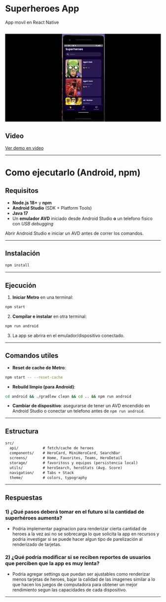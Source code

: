# Superheroes App

App movil en React Native


![App demo](docs/demos.gif)
---

## Video

[Ver demo en video](docs/videodemo.mp4)

---


# Como ejecutarlo (Android, npm)

## Requisitos
- **Node.js 18+** y **npm**
- **Android Studio** (SDK + Platform Tools)
- **Java 17**
- Un **emulador AVD** iniciado desde Android Studio **o** un telefono fisico con *USB debugging*

Abrir Android Studio e iniciar un AVD antes de correr los comandos.

---

## Instalación
```bash
npm install
```

---

## Ejecución

1) **Iniciar Metro** en una terminal:
```bash
npm start
```
2) **Compilar e instalar** en otra terminal:
```bash
npm run android
```
3) La app se abrira en el emulador/dispositivo conectado.

---

## Comandos utiles

- **Reset de cache de Metro**:
```bash
npm start -- --reset-cache
```
- **Rebuild limpio (para Android)**:
```bash
cd android && ./gradlew clean && cd .. && npm run android
```
- **Cambiar de dispositivo**: asegurarse de tener un AVD encendido en Android Studio o conectar un telefono antes de `npm run android`.




---

## Estructura
```
src/
  api/           # fetch/cache de heroes
  components/    # HeroCard, MiniHeroCard, SearchBar
  screens/       # Home, Favorites, Teams, HeroDetail
  storage/       # favoritoss y equipos (persistencia local)
  utils/         # heroSearch, heroStats (Avg. Score)
  navigation/    # Tabs + Stack
  theme/         # colors, typography
```

---


## Respuestas

### 1) ¿Qué pasos deberá tomar en el futuro si la cantidad de superhéroes aumenta?

- Podria implementar paginacion para renderizar cierta cantidad de heroes a la vez asi no se sobrecarga lo que solicita la app en recursos y podria investigar si se puede hacer algun tipo de parelización al renderizado de tarjetas.

### 2)  ¿Qué podría modificar si se reciben reportes de usuarios que perciben que la app es muy lenta?

- Podria agregar settings que puedan ser ajustables como renderizar menos tarjetas de heroes, bajar la calidad de las imagenes similar a lo que hacen los juegos de computadora para obtener un mejor rendimiento segun las capacidades de cada dispositivo. 

---


